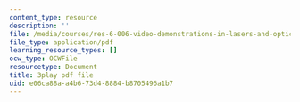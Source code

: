 ```yaml
---
content_type: resource
description: ''
file: /media/courses/res-6-006-video-demonstrations-in-lasers-and-optics-spring-2008/e06ca88aa4b673d48884b8705496a1b7_4YPxRTFxy2A.pdf
file_type: application/pdf
learning_resource_types: []
ocw_type: OCWFile
resourcetype: Document
title: 3play pdf file
uid: e06ca88a-a4b6-73d4-8884-b8705496a1b7
---
```

